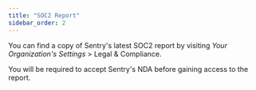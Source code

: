 ```yaml
---
title: "SOC2 Report"
sidebar_order: 2
---
```


You can find a copy of Sentry's latest SOC2 report by visiting _Your Organization's Settings_ > Legal & Compliance.

You will be required to accept Sentry's NDA before gaining access to the report.
